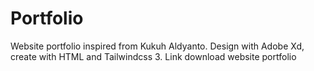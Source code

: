 # Portfolio
Website portfolio inspired from Kukuh Aldyanto. Design with Adobe Xd, create with HTML and Tailwindcss 3. Link download website portfolio
